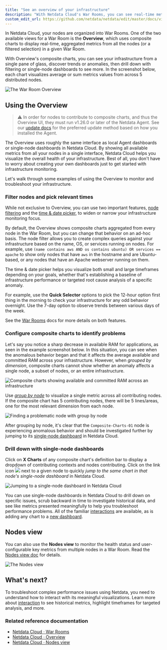 ```yaml
---
title: "See an overview of your infrastructure"
description: "With Netdata Cloud's War Rooms, you can see real-time metrics, from any number of nodes in your infrastructure, in composite charts."
custom_edit_url: https://github.com/netdata/netdata/edit/master/docs/visualize/overview-infrastructure.md
---
```




In Netdata Cloud, your nodes are organized into War Rooms. One of the two available views for a War Room is the
**Overview**, which uses composite charts to display real-time, aggregated metrics from all the nodes (or a filtered
selection) in a given War Room.

With Overview's composite charts, you can see your infrastructure from a single pane of glass, discover trends or
anomalies, then drill down with filtering or single-node dashboards to see more. In the screenshot below,
each chart visualizes average or sum metrics values from across 5 distributed nodes.

![The War Room
Overview](https://user-images.githubusercontent.com/1153921/102651377-b1f4b100-4129-11eb-8e60-d2995d258c16.png)

## Using the Overview

> ⚠️ In order for nodes to contribute to composite charts, and thus the Overview UI, they must run v1.26.0 or later of
> the Netdata Agent. See our [update docs](/docs/agent/packaging/installer/update) for the preferred update method based on how
> you installed the Agent.

The Overview uses roughly the same interface as local Agent dashboards or single-node dashboards in Netdata Cloud. By
showing all available metrics from all your nodes in a single interface, Netdata Cloud helps you visualize the overall
health of your infrastructure. Best of all, you don't have to worry about creating your own dashboards just to get
started with infrastructure monitoring.

Let's walk through some examples of using the Overview to monitor and troubleshoot your infrastructure.

### Filter nodes and pick relevant times

While not exclusive to Overview, you can use two important features, [node
filtering](/docs/cloud/war-rooms#node-filter) and the [time &amp; date
picker](/docs/cloud/war-rooms#time--date-picker), to widen or narrow your infrastructure
monitoring focus.

By default, the Overview shows composite charts aggregated from every node in the War Room, but you can change that
behavior on an ad-hoc basis. The node filter allows you to create complex queries against your infrastructure based on
the name, OS, or services running on nodes. For example, use `(name contains aws AND os contains ubuntu) OR services ==
apache` to show only nodes that have `aws` in the hostname and are Ubuntu-based, or any nodes that have an Apache
webserver running on them.

The time &amp; date picker helps you visualize both small and large timeframes depending on your goals, whether that's
establishing a baseline of infrastructure performance or targeted root cause analysis of a specific anomaly.

For example, use the **Quick Selector** options to pick the 12-hour option first thing in the morning to check your
infrastructure for any odd behavior overnight. Use the 7-day option to observe trends between various days of the week.

See the [War Rooms](/docs/cloud/war-rooms) docs for more details on both features.

### Configure composite charts to identify problems

Let's say you notice a sharp decrease in available RAM for applications, as seen in the example screenshot below. In
this situation, you can see when the anomalous behavior began and that it affects the average available and committed
RAM across your infrastructure. However, when _grouped by dimension_, composite charts cannot show whether an anomaly
affects a single node, a subset of nodes, or an entire infrastructure.

![Composite charts showing available and committed RAM across an
infrastructure](https://user-images.githubusercontent.com/1153921/99314892-0bae4680-281f-11eb-823e-071a1da25dc7.png)

Use [_group by node_](/docs/cloud/visualize/overview#group-by-dimension-or-node) to visualize
a single metric across all contributing nodes. If the composite chart has 5 contributing nodes, there will be 5
lines/areas, one for the most relevant dimension from each node.

![Finding a problematic node with group by
node](https://user-images.githubusercontent.com/1153921/99315558-0e5d6b80-2820-11eb-91e9-9c46bc4c7298.gif)

After grouping by node, it's clear that the `Composite-Charts-01` node is experiencing anomalous behavior and should be
investigated further by jumping to its [single-node dashboard](#drill-down-with-single-node-dashboards) in Netdata
Cloud.

### Drill down with single-node dashboards

Click on **X Charts** of any composite chart's definition bar to display a dropdown of contributing contexts and nodes
contributing. Click on the link icon <img class="img__inline img__inline--link"
src="https://user-images.githubusercontent.com/1153921/95762109-1d219300-0c62-11eb-8daa-9ba509a8e71c.png" /> next to a
given node to quickly _jump to the same chart in that node's single-node dashboard_ in Netdata Cloud.

![Jumping to a single-node dashboard in Netdata
Cloud](https://user-images.githubusercontent.com/1153921/99317327-1e2a7f00-2823-11eb-8fc3-76f260ced86a.gif)

You can use single-node dashboards in Netdata Cloud to drill down on specific issues, scrub backward in time to
investigate historical data, and see like metrics presented meaningfully to help you troubleshoot performance problems.
All of the familiar [interactions](/docs/visualize/interact-dashboards-charts) are available, as is adding any chart
to a [new dashboard](/docs/visualize/create-dashboards).

## Nodes view

You can also use the **Nodes view** to monitor the health status and user-configurable key metrics from multiple nodes
in a War Room. Read the [Nodes view doc](/docs/cloud/visualize/nodes) for details.

![The Nodes view](https://user-images.githubusercontent.com/1153921/95909704-cb593580-0d53-11eb-88fa-a3416ab09849.png)

## What's next?

To troubleshoot complex performance issues using Netdata, you need to understand how to interact with its meaningful
visualizations. Learn more about [interaction](/docs/visualize/interact-dashboards-charts) to see historical metrics,
highlight timeframes for targeted analysis, and more.

### Related reference documentation

-   [Netdata Cloud · War Rooms](/docs/cloud/war-rooms)
-   [Netdata Cloud · Overview](/docs/cloud/visualize/overview)
-   [Netdata Cloud · Nodes view](/docs/cloud/visualize/nodes)


